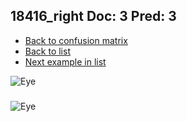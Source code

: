 ## 18416_right Doc: 3 Pred: 3
- [Back to confusion matrix](https://github.com/juliandewit/kaggle_retinopathy/blob/master/matrix.md)
- [Back to list](https://github.com/juliandewit/kaggle_retinopathy/blob/master/lists/33/list.md)
- [Next example in list](https://github.com/juliandewit/kaggle_retinopathy/blob/master/lists/33/18/18450_left.md)

![Eye](https://retinopaty.blob.core.windows.net/size1024/18416_right_3.jpeg)

### 

![Eye]()

